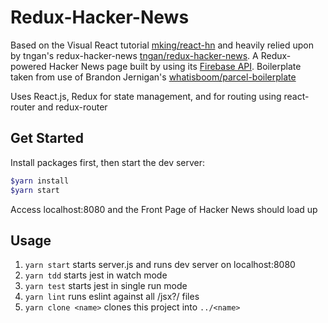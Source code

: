 Redux-Hacker-News
===

Based on the Visual React tutorial [mking/react-hn](https://github.com/mking/react-hn) and heavily relied upon by tngan's redux-hacker-news [tngan/redux-hacker-news](https://github.com/tngan/redux-hacker-news).
A Redux-powered Hacker News page built by using its [Firebase API](https://github.com/HackerNews/API).
Boilerplate taken from use of Brandon Jernigan's [whatisboom/parcel-boilerplate](https://github.com/whatisboom/parcel-boilerplate)

Uses React.js, Redux for state management, and for routing using react-router and redux-router

Get Started
---
Install packages first, then start the dev server:
```bash
$yarn install
$yarn start
```
Access localhost:8080 and the Front Page of Hacker News should load up


## Usage

1. `yarn start` starts server.js and runs dev server on localhost:8080
1. `yarn tdd` starts jest in watch mode
1. `yarn test` starts jest in single run mode
1. `yarn lint` runs eslint against all /jsx?/ files
1. `yarn clone <name>` clones this project into `../<name>`
